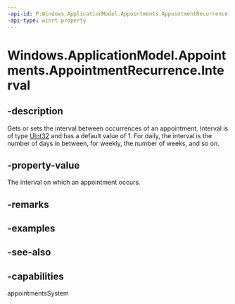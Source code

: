 ```yaml
---
-api-id: P:Windows.ApplicationModel.Appointments.AppointmentRecurrence.Interval
-api-type: winrt property
---
```


<!-- Property syntax
public uint Interval { get;  set; }
-->

# Windows.ApplicationModel.Appointments.AppointmentRecurrence.Interval

## -description
Gets or sets the interval between occurrences of an appointment. Interval is of type [UInt32](/dotnet/api/system.uint32?view=dotnet-uwp-10.0&preserve-view=true) and has a default value of 1. For daily, the interval is the number of days in between, for weekly, the number of weeks, and so on.

## -property-value
The interval on which an appointment occurs.

## -remarks

## -examples

## -see-also

## -capabilities
appointmentsSystem

